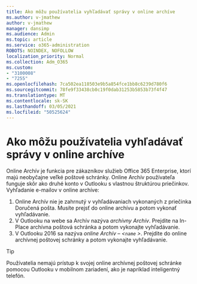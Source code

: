 ```yaml
---
title: Ako môžu používatelia vyhľadávať správy v online archíve
ms.author: v-jmathew
author: v-jmathew
manager: dansimp
ms.audience: Admin
ms.topic: article
ms.service: o365-administration
ROBOTS: NOINDEX, NOFOLLOW
localization_priority: Normal
ms.collection: Adm_O365
ms.custom:
- "3100008"
- "7255"
ms.openlocfilehash: 7ca502ea118503e9b5a854fce1bb8c6239d780f6
ms.sourcegitcommit: 78fe9f33438cb0c19f0dab31253b5853b73f4f47
ms.translationtype: MT
ms.contentlocale: sk-SK
ms.lasthandoff: 03/05/2021
ms.locfileid: "50525624"
---
```

# <a name="how-users-can-search-their-online-archive-for-messages"></a>Ako môžu používatelia vyhľadávať správy v online archíve

Online Archív je funkcia pre zákazníkov služieb Office 365 Enterprise, ktorí majú neobyčajne veľké poštové schránky. Online Archív používateľa funguje skôr ako druhé konto v Outlooku s vlastnou štruktúrou priečinkov. Vyhľadanie e-mailov v online archíve:

1. Online Archív nie je zahrnutý v vyhľadávaniach vykonaných z priečinka Doručená pošta. Musíte prejsť do online archívu a potom vykonať vyhľadávanie.
2. V Outlooku na webe sa Archív nazýva *archívny Archív*. Prejdite na In-Place archívna poštová schránka a potom vykonajte vyhľadávanie.
3. V Outlooku 2016 sa nazýva *online Archív – <`name` >*. Prejdite do online archívnej poštovej schránky a potom vykonajte vyhľadávanie.

> [!TIP]
> Používatelia nemajú prístup k svojej online archívnej poštovej schránke pomocou Outlooku v mobilnom zariadení, ako je napríklad inteligentný telefón.
